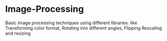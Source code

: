 # Image-Processing
Basic Image processing techniques using different libraries.
like
Transforming color format,
Rotating into different angles,
Flipping
Rescaling and resizing


